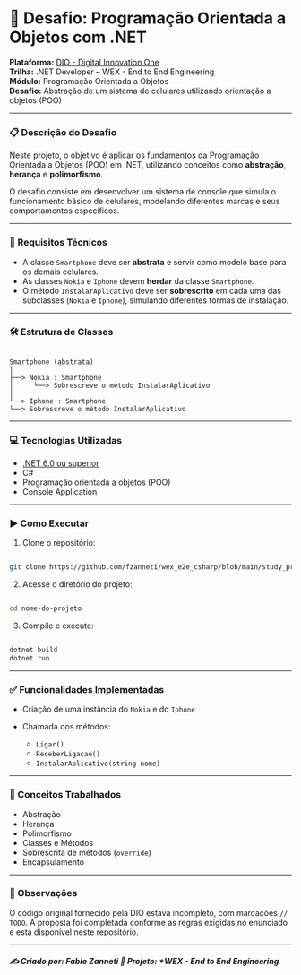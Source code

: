 # 📱 Desafio: Programação Orientada a Objetos com .NET

**Plataforma:** [DIO - Digital Innovation One](https://www.dio.me/)  
**Trilha:** .NET Developer – WEX - End to End Engineering  
**Módulo:** Programação Orientada a Objetos  
**Desafio:** Abstração de um sistema de celulares utilizando orientação a objetos (POO)

---

### 📋 Descrição do Desafio

Neste projeto, o objetivo é aplicar os fundamentos da Programação Orientada a Objetos (POO) em .NET, utilizando conceitos como **abstração**, **herança** e **polimorfismo**.

O desafio consiste em desenvolver um sistema de console que simula o funcionamento básico de celulares, modelando diferentes marcas e seus comportamentos específicos.

---

### 🧩 Requisitos Técnicos

- A classe `Smartphone` deve ser **abstrata** e servir como modelo base para os demais celulares.
- As classes `Nokia` e `Iphone` devem **herdar** da classe `Smartphone`.
- O método `InstalarAplicativo` deve ser **sobrescrito** em cada uma das subclasses (`Nokia` e `Iphone`), simulando diferentes formas de instalação.

---

### 🛠️ Estrutura de Classes

```

Smartphone (abstrata)
│
├──> Nokia : Smartphone
│     └──> Sobrescreve o método InstalarAplicativo
│
└──> Iphone : Smartphone
└──> Sobrescreve o método InstalarAplicativo

```

---

### 💻 Tecnologias Utilizadas

- [.NET 6.0 ou superior](https://dotnet.microsoft.com/download)
- C#
- Programação orientada a objetos (POO)
- Console Application

---

### ▶️ Como Executar

1. Clone o repositório:

```bash

git clone https://github.com/fzanneti/wex_e2e_csharp/blob/main/study_project/project_3

```

2. Acesse o diretório do projeto:

```bash

cd nome-do-projeto

```

3. Compile e execute:

```bash

dotnet build
dotnet run

```

---

### ✅ Funcionalidades Implementadas

* Criação de uma instância do `Nokia` e do `Iphone`
* Chamada dos métodos:

  * `Ligar()`
  * `ReceberLigacao()`
  * `InstalarAplicativo(string nome)`

---

### 🧠 Conceitos Trabalhados

* Abstração
* Herança
* Polimorfismo
* Classes e Métodos
* Sobrescrita de métodos (`override`)
* Encapsulamento

---

### 📌 Observações

O código original fornecido pela DIO estava incompleto, com marcações `// TODO`. A proposta foi completada conforme as regras exigidas no enunciado e está disponível neste repositório.

---

##### ✍️ **Criado por:** *Fabio Zanneti* 🎯 Projeto: **WEX - End to End Engineering*